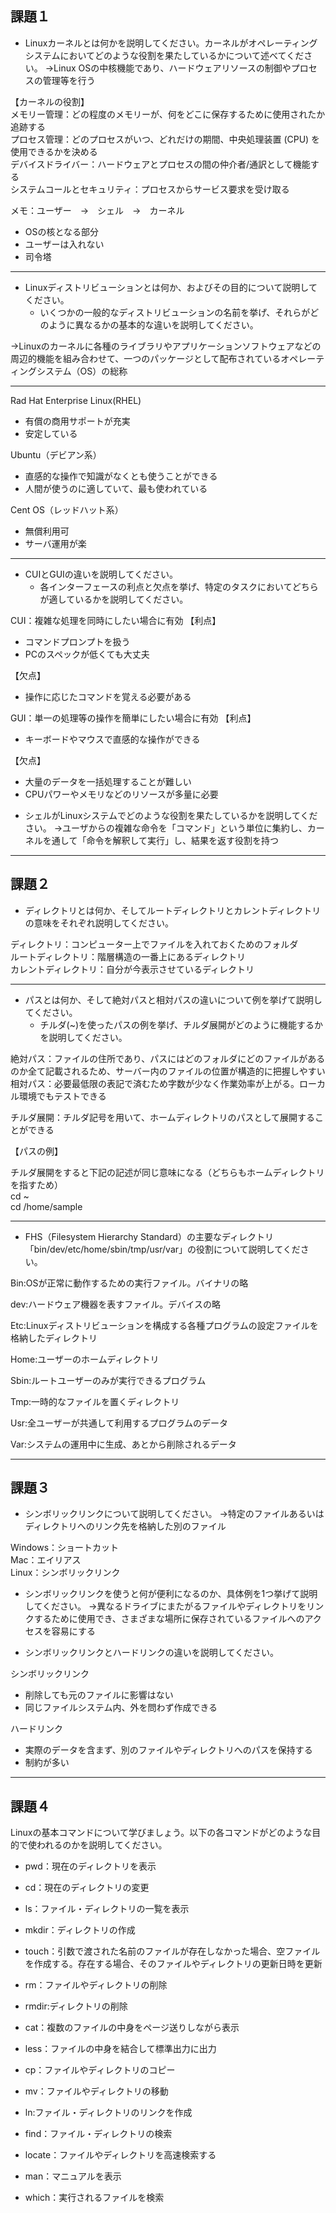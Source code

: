 ## 課題１
* Linuxカーネルとは何かを説明してください。カーネルがオペレーティングシステムにおいてどのような役割を果たしているかについて述べてください。
→Linux OSの中核機能であり、ハードウェアリソースの制御やプロセスの管理等を行う

【カーネルの役割】  
メモリー管理：どの程度のメモリーが、何をどこに保存するために使用されたか追跡する  
プロセス管理：どのプロセスがいつ、どれだけの期間、中央処理装置 (CPU) を使用できるかを決める  
デバイスドライバー：ハードウェアとプロセスの間の仲介者/通訳として機能する  
システムコールとセキュリティ：プロセスからサービス要求を受け取る  

メモ：ユーザー　→　シェル　→　カーネル

- OSの核となる部分
- ユーザーは入れない
- 司令塔

---

* Linuxディストリビューションとは何か、およびその目的について説明してください。
    * いくつかの一般的なディストリビューションの名前を挙げ、それらがどのように異なるかの基本的な違いを説明してください。

→Linuxのカーネルに各種のライブラリやアプリケーションソフトウェアなどの周辺的機能を組み合わせて、一つのパッケージとして配布されているオペレーティングシステム（OS）の総称

---

Rad Hat Enterprise Linux(RHEL)
- 有償の商用サポートが充実
- 安定している



Ubuntu（デビアン系）
- 直感的な操作で知識がなくとも使うことができる
- 人間が使うのに適していて、最も使われている



Cent OS（レッドハット系）
- 無償利用可
- サーバ運用が楽

---

* CUIとGUIの違いを説明してください。
    * 各インターフェースの利点と欠点を挙げ、特定のタスクにおいてどちらが適しているかを説明してください。
 
CUI：複雑な処理を同時にしたい場合に有効
【利点】
- コマンドプロンプトを扱う
- PCのスペックが低くても大丈夫

【欠点】
- 操作に応じたコマンドを覚える必要がある


GUI：単一の処理等の操作を簡単にしたい場合に有効
【利点】
- キーボードやマウスで直感的な操作ができる

【欠点】
- 大量のデータを一括処理することが難しい
- CPUパワーやメモリなどのリソースが多量に必要 

* シェルがLinuxシステムでどのような役割を果たしているかを説明してください。
→ユーザからの複雑な命令を「コマンド」という単位に集約し、カーネルを通して「命令を解釈して実行」し、結果を返す役割を持つ

---

## 課題２
* ディレクトリとは何か、そしてルートディレクトリとカレントディレクトリの意味をそれぞれ説明してください。

ディレクトリ：コンピューター上でファイルを入れておくためのフォルダ  
ルートディレクトリ：階層構造の一番上にあるディレクトリ  
カレントディレクトリ：自分が今表示させているディレクトリ  

---

* パスとは何か、そして絶対パスと相対パスの違いについて例を挙げて説明してください。
    * チルダ(~)を使ったパスの例を挙げ、チルダ展開がどのように機能するかを説明してください。  
  
絶対パス：ファイルの住所であり、パスにはどのフォルダにどのファイルがあるのか全て記載されるため、サーバー内のファイルの位置が構造的に把握しやすい  
相対パス：必要最低限の表記で済むため字数が少なく作業効率が上がる。ローカル環境でもテストできる  


チルダ展開：チルダ記号を用いて、ホームディレクトリのパスとして展開することができる  

  
【パスの例】

チルダ展開をすると下記の記述が同じ意味になる（どちらもホームディレクトリを指すため）  
cd ~  
cd /home/sample  


---

* FHS（Filesystem Hierarchy Standard）の主要なディレクトリ「bin/dev/etc/home/sbin/tmp/usr/var」の役割について説明してください。

Bin:OSが正常に動作するための実行ファイル。バイナリの略

dev:ハードウェア機器を表すファイル。デバイスの略

Etc:Linuxディストリビューションを構成する各種プログラムの設定ファイルを格納したディレクトリ

Home:ユーザーのホームディレクトリ

Sbin:ルートユーザーのみが実行できるプログラム

Tmp:一時的なファイルを置くディレクトリ

Usr:全ユーザーが共通して利用するプログラムのデータ

Var:システムの運用中に生成、あとから削除されるデータ

---

## 課題３
* シンボリックリンクについて説明してください。
→特定のファイルあるいはディレクトリへのリンク先を格納した別のファイル

Windows：ショートカット  
Mac：エイリアス  
Linux：シンボリックリンク  

* シンボリックリンクを使うと何が便利になるのか、具体例を1つ挙げて説明してください。
→異なるドライブにまたがるファイルやディレクトリをリンクするために使用でき、さまざまな場所に保存されているファイルへのアクセスを容易にする

* シンボリックリンクとハードリンクの違いを説明してください。

シンボリックリンク

- 削除しても元のファイルに影響はない
- 同じファイルシステム内、外を問わず作成できる


ハードリンク

- 実際のデータを含まず、別のファイルやディレクトリへのパスを保持する
- 制約が多い


---

## 課題４
Linuxの基本コマンドについて学びましょう。以下の各コマンドがどのような目的で使われるのかを説明してください。
* pwd：現在のディレクトリを表示

* cd：現在のディレクトリの変更

* ls：ファイル・ディレクトリの一覧を表示

* mkdir：ディレクトリの作成

* touch：引数で渡された名前のファイルが存在しなかった場合、空ファイルを作成する。存在する場合、そのファイルやディレクトリの更新日時を更新

* rm：ファイルやディレクトリの削除

* rmdir:ディレクトリの削除

* cat：複数のファイルの中身をページ送りしながら表示

* less：ファイルの中身を結合して標準出力に出力

* cp：ファイルやディレクトリのコピー

* mv：ファイルやディレクトリの移動

* ln:ファイル・ディレクトリのリンクを作成

* find：ファイル・ディレクトリの検索

* locate：ファイルやディレクトリを高速検索する

* man：マニュアルを表示

* which：実行されるファイルを検索
